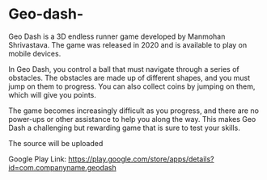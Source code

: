 # Geo-dash-
Geo Dash is a 3D endless runner game developed by Manmohan Shrivastava. The game was released in 2020 and is available to play on mobile devices.

In Geo Dash, you control a ball that must navigate through a series of obstacles. The obstacles are made up of different shapes, and you must jump on them to progress. You can also collect coins by jumping on them, which will give you points.

The game becomes increasingly difficult as you progress, and there are no power-ups or other assistance to help you along the way. This makes Geo Dash a challenging but rewarding game that is sure to test your skills.

The source will be uploaded

Google Play Link:
https://play.google.com/store/apps/details?id=com.companyname.geodash
